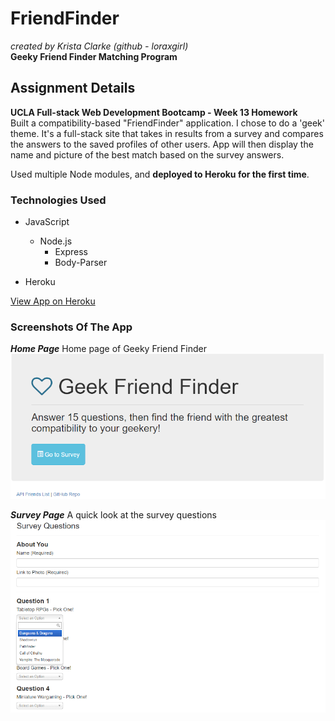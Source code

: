 # FriendFinder
_created by Krista Clarke (github - loraxgirl)_<br>
**Geeky Friend Finder Matching Program**

## Assignment Details
**UCLA Full-stack Web Development Bootcamp - Week 13 Homework**<br>
Built a compatibility-based "FriendFinder" application. I chose to do a 'geek' theme. It's a full-stack site that takes in results from a survey and compares the answers to the saved profiles of other users. App will then display the name and picture of the best match based on the survey answers.

Used multiple Node modules, and **deployed to Heroku for the first time**. 

### Technologies Used
* JavaScript
  * Node.js
    * Express
    * Body-Parser

* Heroku

[View App on Heroku](https://stark-stream-58245.herokuapp.com/)

### Screenshots Of The App
**_Home Page_** Home page of Geeky Friend Finder
![Homepage](home.png)

**_Survey Page_** A quick look at the survey questions
![Survey](survey.png)
